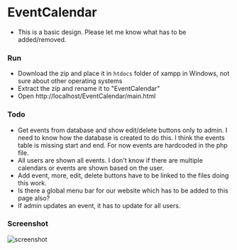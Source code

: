 # EventCalendar
* This is a basic design. Please let me know what has to be added/removed.
### Run
* Download the zip and place it in ```htdocs``` folder of xampp in Windows, not sure about other operating systems
* Extract the zip and rename it to "EventCalendar"
* Open http://localhost/EventCalendar/main.html
### Todo
* Get events from database and show edit/delete buttons only to admin. I need to know how the database is created to do this. I think the events table is missing start and end. For now events are hardcoded in the php file.
* All users are shown all events. I don't know if there are multiple calendars or events are shown based on the user.
* Add event, more, edit, delete buttons have to be linked to the files doing this work.
* Is there a global menu bar for our website which has to be added to this page also?
* If admin updates an event, it has to update for all users.
### Screenshot
![screenshot](https://raw.githubusercontent.com/VarunV-007/EventCalendar/master/screenshots/ss1.png)
